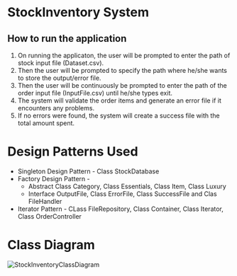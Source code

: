 # StockInventory System

## How to run the application

1. On running the applicaton, the user will be prompted to enter the path of stock input file (Dataset.csv).
2. Then the user will be prompted to specify the path where he/she wants to store the output/error file.
3. Then the user will be continuously be prompted to enter the path of the order input file (InputFile.csv) until he/she types exit. 
4. The system will validate the order items and generate an error file if it encounters any problems.
5. If no errors were found, the system will create a success file with the total amount spent.

# Design Patterns Used

* Singleton Design Pattern - Class StockDatabase
* Factory Design Pattern - 
  * Abstract Class Category, Class Essentials, Class Item, Class Luxury
  * Interface OutputFile, Class ErrorFile, Class SuccessFile and Clas FileHandler
* Iterator Pattern - CLass FileRepository, Class Container, Class Iterator, Class OrderController

# Class Diagram


![StockInventoryClassDiagram](https://user-images.githubusercontent.com/26499781/144730549-75877e5c-89cb-4343-829a-e1028eb6a86b.png)
